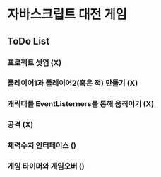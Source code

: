 # 자바스크립트 대전 게임

## ToDo List

### 프로젝트 셋업 (X)

### 플레이어1과 플레이어2(혹은 적) 만들기 (X)

### 캐릭터를 EventListerners를 통해 움직이기 (X)

### 공격 (X)

### 체력수치 인터페이스 ()

### 게임 타이머와 게임오버 ()
